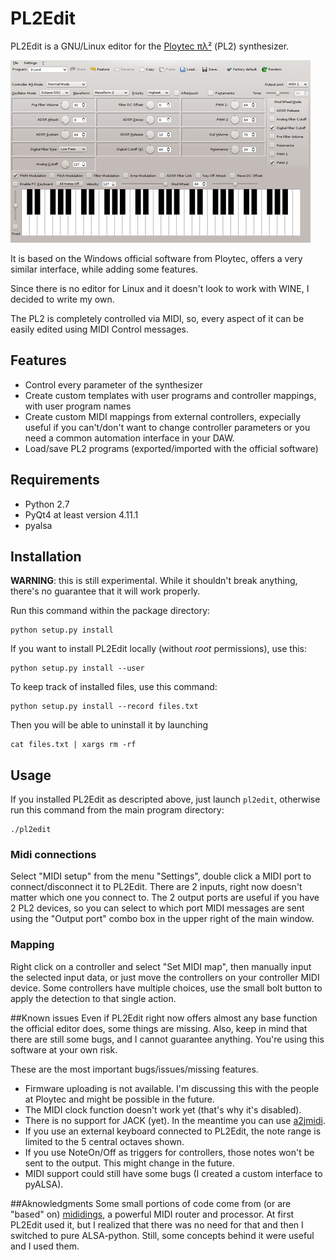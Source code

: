 # PL2Edit

PL2Edit is a GNU/Linux editor for the
[Ploytec &pi;&#955;&#178;](http://www.ploytec.com/pl2/) (PL2) synthesizer.

![PL2Edit screenshot](https://raw.githubusercontent.com/MaurizioB/PL2Edit/master/data/art/screenshot-main-small.jpg)

It is based on the Windows official software from Ploytec, offers a very similar
interface, while adding some features.

Since there is no editor for Linux and it doesn't look to work with WINE, I
decided to write my own.

The PL2 is completely controlled via MIDI, so, every aspect of it can be easily
edited using MIDI Control messages.


## Features
- Control every parameter of the synthesizer
- Create custom templates with user programs and controller mappings, with
user program names
- Create custom MIDI mappings from external controllers, expecially useful if
you can't/don't want to change controller parameters or you need a common
automation interface in your DAW.
- Load/save PL2 programs (exported/imported with the official software)


## Requirements
- Python 2.7
- PyQt4 at least version 4.11.1
- pyalsa

## Installation
**WARNING**: this is still experimental. While it shouldn't break anything,
there's no guarantee that it will work properly.

Run this command within the package directory:

    python setup.py install

If you want to install PL2Edit locally (without *root* permissions), use this:

    python setup.py install --user

To keep track of installed files, use this command:

    python setup.py install --record files.txt

Then you will be able to uninstall it by launching

    cat files.txt | xargs rm -rf


## Usage
If you installed PL2Edit as descripted above, just launch ```pl2edit```,
otherwise run this command from the main program directory:

    ./pl2edit


### Midi connections
Select "MIDI setup" from the menu "Settings", double click a MIDI port to 
connect/disconnect it to PL2Edit. There are 2 inputs, right now doesn't matter
which one you connect to. The 2 output ports are useful if you have 2 PL2
devices, so you can select to which port MIDI messages are sent using the
"Output port" combo box in the upper right of the main window.

### Mapping
Right click on a controller and select "Set MIDI map", then manually input
the selected input data, or just move the controllers on your controller MIDI
device. Some controllers have multiple choices, use the small bolt button to
apply the detection to that single action.

##Known issues
Even if PL2Edit right now offers almost any base function the official editor
does, some things are missing. Also, keep in mind that there are still some
bugs, and I cannot guarantee anything. You're using this software at your
own risk.

These are the most important bugs/issues/missing features.
- Firmware uploading is not available. I'm discussing this with the people at
Ploytec and might be possible in the future.
- The MIDI clock function doesn't work yet (that's why it's disabled).
- There is no support for JACK (yet). In the meantime you can use
[a2jmidi](http://home.gna.org/a2jmidid/).
- If you use an external keyboard connected to PL2Edit, the note range is
limited to the 5 central octaves shown.
- If you use NoteOn/Off as triggers for controllers, those notes won't be sent
to the output. This might change in the future.
- MIDI support could still have some bugs (I created a custom interface to
pyALSA).

##Aknowledgments
Some small portions of code come from (or are "based" on)
[mididings](http://das.nasophon.de/mididings/), a powerful MIDI router and
processor.
At first PL2Edit used it, but I realized that there was no need for that and
then I switched to pure ALSA-python. Still, some concepts behind it were useful
and I used them.
